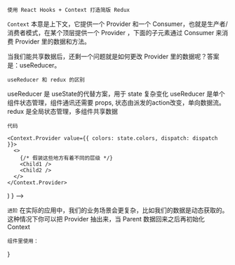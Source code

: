 `使用 React Hooks + Context 打造简版 Redux`

`Context`
本意是上下文，它提供一个 Provider 和一个 Consumer，也就是生产者/消费者模式，在某个顶层提供一个 Provider ，下面的子元素通过 Consumer 来消费 Provider 里的数据和方法。

当我们能共享数据后，还剩一个问题就是如何更改 Provider 里的数据呢？答案是：useReducer。

`useReducer 和 redux 的区别`

useReducer 是 useState的代替方案，用于 state 复杂变化
useReducer 是单个组件状态管理，组件通讯还需要 props, 状态由派发的action改变，单向数据流。
redux 是全局状态管理，多组件共享数据




`代码`
<!-- import React, { useContext, createContext } from "react"

const Context = createContext({
  colors: []
})

function Parent() {

  const initState = {
    colors: ["red", "blue"]
  }

  function reducer(state, action) {
    const { colors } = action
    if (action.type === "CHANGE_COLOR") {
      return { colors: colors }
    } else {
      throw new Error()
    }
  }


  const [state, dispatch] = useReducer(reducer, initState)

  return (
    <!-- provide 上的value会覆盖 createContext上的值 -->
    <Context.Provider value={{ colors: state.colors, dispatch: dispatch }}>
      <>
        {/* 假装这些地方有着不同的层级 */}
        <Child1 />
        <Child2 />
      </>
    </Context.Provider>
  )
} -->

<!-- 子组件 -->
<!-- function Child1(props) {
  const { colors, dispatch } = useContext(Context)

  return (
    <div
      style={{ background: colors[0] }}
      onClick={() =>
        dispatch({
          type: "CHANGE_COLOR",
          colors: ["yellow", "blue"]
        })
      }
    >
      I am {colors[0]}
    </div>
  )
} -->


`进阶`
在实际的应用中，我们的业务场景会更复杂，比如我们的数据是动态获取的。
这种情况下你可以把 Provider 抽出来，当 Parent 数据回来之后再初始化 Context


<!-- 定义provide组件 -->

<!-- import React, { useReducer } from 'react'
// 全局 Provider
  export function AppProvider ({reducer, initValue, children}) {
    return (
      <AppContext.Provider value={useReducer(reducer, initValue)}>
        {children}
      </AppContext.Provider>
    )
  }
-->


<!-- 定义context -->

<!-- import React from 'react'
// 创建我们需要的 Context
export const AppContext = React.createContext(null) -->


`组件里使用：`
<!-- import { AppProvider, useAppState } from "./state"

function App() {
  const initState = {
    colors: ["red", "blue"]
  }

  function reducer(state, action) {
    const { colors } = action;
    if (action.type === "CHANGE_COLOR") {
      return { colors: colors };
    } else {
      throw new Error();
    }
  }

  return (
    <AppProvider initValue={initState} reducer={reducer}>
      <div>
        {/* 假装这些地方有着不同的层级 */}
        <Child1 />
        <Child2 />
      </div>
    </AppProvider>
  )
}

function Child1(props) {
  const [state, dispatch] = useAppState()

  return (
    <div
      style={{ background: state.colors[0] }}
      onClick={() =>
        dispatch({
          type: "CHANGE_COLOR",
          colors: ["yellow", "blue"]
        })
      }
    >
      I am {state.colors[0]}
    </div>
  ) -->
}